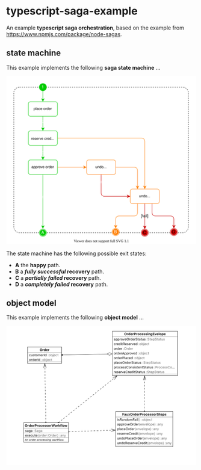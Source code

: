# typescript-saga-example

An example **typescript saga orchestration**, based on the example from https://www.npmjs.com/package/node-sagas.


## state machine

This example implements the following **saga state machine** ...

![state machine image](docs/state-machine.svg)

The state machine has the following possible exit states:

- **A** the **happy** path.
- **B** a **_fully successful_ recovery** path.
- **C** a **_partially failed_ recovery** path.
- **D** a **_completely failed_ recovery** path.

## object model

This example implements the following **object model** ...

![object model image](docs/src_diagram.png)
